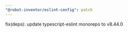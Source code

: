 ```yaml
---
"@robot-inventor/eslint-config": patch
---
```


fix(deps): update typescript-eslint monorepo to v8.44.0

